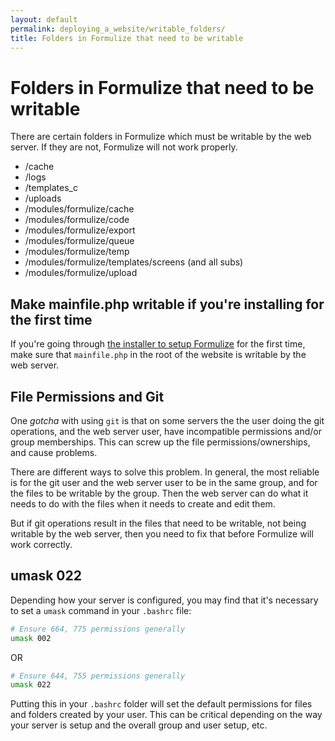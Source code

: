 ```yaml
---
layout: default
permalink: deploying_a_website/writable_folders/
title: Folders in Formulize that need to be writable
---
```


# Folders in Formulize that need to be writable

There are certain folders in Formulize which must be writable by the web server. If they are not, Formulize will not work properly.

- /cache
- /logs
- /templates_c
- /uploads
- /modules/formulize/cache
- /modules/formulize/code
- /modules/formulize/export
- /modules/formulize/queue
- /modules/formulize/temp
- /modules/formulize/templates/screens (and all subs)
- /modules/formulize/upload

## Make mainfile.php writable if you're installing for the first time

If you're going through [the installer to setup Formulize](../installing_formulize) for the first time, make sure that ```mainfile.php``` in the root of the website is writable by the web server.

## File Permissions and Git

One _gotcha_ with using ```git``` is that on some servers the the user doing the git operations, and the web server user, have incompatible permissions and/or group memberships. This can screw up the file permissions/ownerships, and cause problems.

There are different ways to solve this problem. In general, the most reliable is for the git user and the web server user to be in the same group, and for the files to be writable by the group. Then the web server can do what it needs to do with the files when it needs to create and edit them.

But if git operations result in the files that need to be writable, not being writable by the web server, then you need to fix that before Formulize will work correctly.

## umask 022

Depending how your server is configured, you may find that it's necessary to set a ```umask``` command in your ```.bashrc``` file:

```bash
# Ensure 664, 775 permissions generally
umask 002
```
OR
```bash
# Ensure 644, 755 permissions generally
umask 022
```

Putting this in your ```.bashrc``` folder will set the default permissions for files and folders created by your user. This can be critical depending on the way your server is setup and the overall group and user setup, etc.




